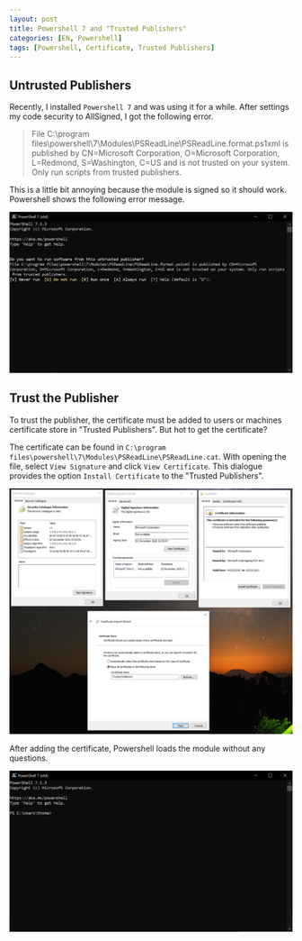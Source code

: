 ```yaml
---
layout: post
title: Powershell 7 and "Trusted Publishers"
categories: [EN, Powershell]
tags: [Powershell, Certificate, Trusted Publishers]
---
```


## Untrusted Publishers

Recently, I installed `Powershell 7` and was using it for a while. After settings my code security to AllSigned, I got the following error.

> File C:\program files\powershell\7\Modules\PSReadLine\PSReadLine.format.ps1xml is published by CN=Microsoft Corporation, O=Microsoft Corporation, L=Redmond, S=Washington, C=US and is not trusted on your system. Only run scripts from trusted publishers.

This is a little bit annoying because the module is signed so it should work. Powershell shows the following error message.

![Powershell 7 Error](2021-06-28-powershell_PSReadLine-certificate-issue_01.png)

## Trust the Publisher

To trust the publisher, the certificate must be added to users or machines certificate store in "Trusted Publishers". But hot to get the certificate?

The certificate can be found in `C:\program files\powershell\7\Modules\PSReadLine\PSReadLine.cat`. With opening the file, select `View Signature` and click `View Certificate`. This dialogue provides the option `Install Certificate` to the "Trusted Publishers".

![Install Certificate](2021-06-28-powershell_PSReadLine-certificate-issue_03.png)

After adding the certificate, Powershell loads the module without any questions.

![Powershell 7 Is Happy](2021-06-28-powershell_PSReadLine-certificate-issue_02.png)
